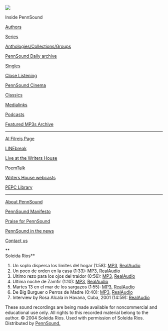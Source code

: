 ![](PennSound_flat.gif)

  

  
  

Inside PennSound

[Authors](authors.php)

[Series](series.php)

[Anthologies/Collections/Groups](anthologies.php)

[PennSound Daily archive](http://writing.upenn.edu/pennsound/daily)

[Singles](http://writing.upenn.edu/pennsound/singles)

[Close Listening](Close-Listening.php)

[PennSound Cinema](video.php)

[Classics](classics.php)

[Medialinks](http://writing.upenn.edu/wh/multimedia/medialinks/index.php)

[Podcasts](http://writing.upenn.edu/pennsound/podcasts.php)

[Featured MP3s Archive](featured-resources-archive.php)

------------------------------------------------------------------------

[Al Filreis Page](Filreis.html)

[LINEbreak](LINEbreak.html)

[Live at the Writers House](http://writing.upenn.edu/%7Ewh/involved/series/live/)

[PoemTalk](http://jacket2.org/content/poem-talk)

[Writers House webcasts](http://writing.upenn.edu/%7Ewh/webcasts/)

[PEPC
Library](http://writing.upenn.edu/pepc/contents.html)

------------------------------------------------------------------------

[About PennSound](http://writing.upenn.edu/pennsound/about.php)

[PennSound Manifesto](http://writing.upenn.edu/pennsound/manifesto.php)

<span class="quoted1">[Praise for PennSound](http://writing.upenn.edu/pennsound/praise.php)</span>

[PennSound in the news](http://writing.upenn.edu/pennsound/news)

[Contact us](mailto:pennsound@writing.upenn.edu)

**  
Soleida Rios**

1.  Un soplo dispersa los limites del hogar (1:58): [MP3](http://media.sas.upenn.edu/pennsound/authors/Rios/Rios-Soleida_Un-soplo-dispersa-los-limites-del-hogar.mp3), [RealAudio](http://media.sas.upenn.edu/pennsound/authors/Rios/Rios-Soleida_Un-soplo-dispersa-los-limites-del-hogar.rm)
2.  Un poco de orden en la casa (1:33): [MP3](http://media.sas.upenn.edu/pennsound/authors/Rios/Rios-Soleida_Un-poco-de-orden-en-la-casa.mp3), [RealAudio](http://media.sas.upenn.edu/pennsound/authors/Rios/Rios-Soleida_Un-poco-de-orden-en-la-casa.rm)
3.  Ultimo rezo para los ojos del traidor (0:56): [MP3](http://media.sas.upenn.edu/pennsound/authors/Rios/Rios-Soleida_Ultimo-rezo-para-los-ojos-del-traidor.mp3), [RealAudio](http://media.sas.upenn.edu/pennsound/authors/Rios/Rios-Soleida_Ultimo-rezo-para-los-ojos-del-traidor.rm)
4.  Ultima noche de Zamfir (1:10): [MP3](http://media.sas.upenn.edu/pennsound/authors/Rios/Rios-Soleida_Ultima-noche-de-Zamfir.mp3), [RealAudio](http://media.sas.upenn.edu/pennsound/authors/Rios/Rios-Soleida_Ultima-noche-de-Zamfir.rm)
5.  Martes 13 en el mar de los sargazos (1:55): [MP3](http://media.sas.upenn.edu/pennsound/authors/Rios/Rios-Soleida_Martes-13-en-el-mar-de-los-sargazos.mp3), [RealAudio](http://media.sas.upenn.edu/pennsound/authors/Rios/Rios-Soleida_Martes-13-en-el-mar-de-los-sargazos.rm)
6.  De Big Burguer o Perros de Madre (0:40): [MP3](http://media.sas.upenn.edu/pennsound/authors/Rios/Rios-Soleida_De-Big-Burguer-o-Perros-de-Madre.mp3), [RealAudio](http://media.sas.upenn.edu/pennsound/authors/Rios/Rios-Soleida_De-Big-Burguer-o-Perros-de-Madre.rm)
7.  Interview by Rosa Alcala in Havana, Cuba, 2001 (14:59): [RealAudio](http://media.sas.upenn.edu/pennsound/authors/Rios/Rios-Soleida_Interview-with-Rosa-Alcala.rm)

These sound recordings are being made available for
noncommercial and educational use only. All rights to this recorded material
belong to the author. © 2004 Soleida Rios. Used with permission of Soleida
Rios. Distributed by [PennSound.](../index.html)
